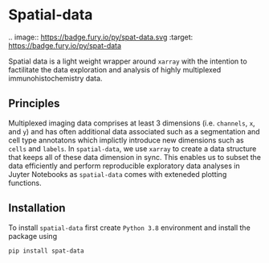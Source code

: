 # Spatial-data

.. image:: https://badge.fury.io/py/spat-data.svg
    :target: https://badge.fury.io/py/spat-data

Spatial data is a light weight wrapper around `xarray` with the intention to factilitate the data exploration and analysis of highly multiplexed immunohistochemistry data.

## Principles

Multiplexed imaging data comprises at least 3 dimensions (i.e. `channels`, `x`, and `y`) and has often additional data associated such as a segmentation and cell type annotatons which implictly introduce new dimensions such as `cells` and `labels`. In `spatial-data`, we use `xarray` to create a data structure that keeps all of these data dimension in sync. This enables us to subset the data efficiently and perform reproducible exploratory data analyses in Juyter Notebooks as `spatial-data` comes with exteneded plotting functions.


## Installation

To install `spatial-data` first create `Python 3.8` environment and install the package using 

```
pip install spat-data
```






